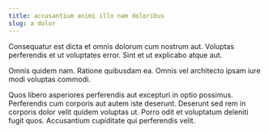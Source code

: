 ```yaml
---
title: accusantium animi illo nam doloribus
slug: a dolor
---
```


Consequatur est dicta et omnis dolorum cum nostrum aut. Voluptas perferendis et ut voluptates error. Sint et ut explicabo atque aut.

Omnis quidem nam. Ratione quibusdam ea. Omnis vel architecto ipsam iure modi voluptas commodi.

Quos libero asperiores perferendis aut excepturi in optio possimus. Perferendis cum corporis aut autem iste deserunt. Deserunt sed rem in corporis dolor velit quidem voluptas ut. Porro odit et voluptatum deleniti fugit quos. Accusantium cupiditate qui perferendis velit.
